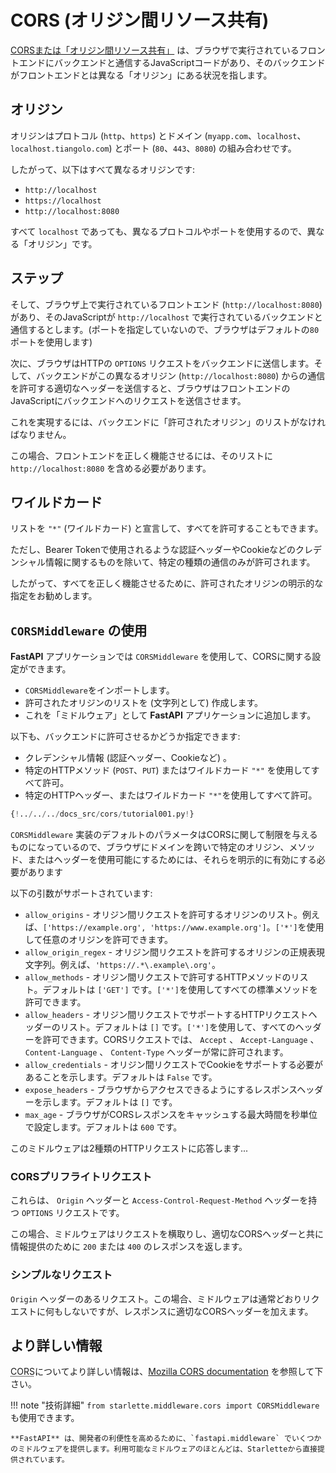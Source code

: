 # CORS (オリジン間リソース共有)

<a href="https://developer.mozilla.org/en-US/docs/Web/HTTP/CORS" class="external-link" target="_blank">CORSまたは「オリジン間リソース共有」</a> は、ブラウザで実行されているフロントエンドにバックエンドと通信するJavaScriptコードがあり、そのバックエンドがフロントエンドとは異なる「オリジン」にある状況を指します。

## オリジン

オリジンはプロトコル (`http`、`https`) とドメイン (`myapp.com`、`localhost`、`localhost.tiangolo.com`) とポート (`80`、`443`、`8080`) の組み合わせです。

したがって、以下はすべて異なるオリジンです:

* `http://localhost`
* `https://localhost`
* `http://localhost:8080`

すべて `localhost` であっても、異なるプロトコルやポートを使用するので、異なる「オリジン」です。

## ステップ

そして、ブラウザ上で実行されているフロントエンド (`http://localhost:8080`) があり、そのJavaScriptが `http://localhost` で実行されているバックエンドと通信するとします。(ポートを指定していないので、ブラウザはデフォルトの`80`ポートを使用します)

次に、ブラウザはHTTPの `OPTIONS` リクエストをバックエンドに送信します。そして、バックエンドがこの異なるオリジン (`http://localhost:8080`) からの通信を許可する適切なヘッダーを送信すると、ブラウザはフロントエンドのJavaScriptにバックエンドへのリクエストを送信させます。

これを実現するには、バックエンドに「許可されたオリジン」のリストがなければなりません。

この場合、フロントエンドを正しく機能させるには、そのリストに `http://localhost:8080` を含める必要があります。

## ワイルドカード

リストを `"*"` (ワイルドカード) と宣言して、すべてを許可することもできます。

ただし、Bearer Tokenで使用されるような認証ヘッダーやCookieなどのクレデンシャル情報に関するものを除いて、特定の種類の通信のみが許可されます。

したがって、すべてを正しく機能させるために、許可されたオリジンの明示的な指定をお勧めします。

## `CORSMiddleware` の使用

**FastAPI** アプリケーションでは `CORSMiddleware` を使用して、CORSに関する設定ができます。

* `CORSMiddleware`をインポートします。
* 許可されたオリジンのリストを (文字列として) 作成します。
* これを「ミドルウェア」として **FastAPI** アプリケーションに追加します。

以下も、バックエンドに許可させるかどうか指定できます:

* クレデンシャル情報 (認証ヘッダー、Cookieなど) 。
* 特定のHTTPメソッド (`POST`、`PUT`) またはワイルドカード `"*"` を使用してすべて許可。
* 特定のHTTPヘッダー、またはワイルドカード `"*"`を使用してすべて許可。

```Python hl_lines="2  6-11  13-19"
{!../../../docs_src/cors/tutorial001.py!}
```

`CORSMiddleware` 実装のデフォルトのパラメータはCORSに関して制限を与えるものになっているので、ブラウザにドメインを跨いで特定のオリジン、メソッド、またはヘッダーを使用可能にするためには、それらを明示的に有効にする必要があります

以下の引数がサポートされています:

* `allow_origins` - オリジン間リクエストを許可するオリジンのリスト。例えば、`['https://example.org', 'https://www.example.org']`。`['*']`を使用して任意のオリジンを許可できます。
* `allow_origin_regex` - オリジン間リクエストを許可するオリジンの正規表現文字列。例えば、`'https://.*\.example\.org'`。
* `allow_methods` - オリジン間リクエストで許可するHTTPメソッドのリスト。デフォルトは `['GET']` です。`['*']`を使用してすべての標準メソッドを許可できます。
* `allow_headers` - オリジン間リクエストでサポートするHTTPリクエストヘッダーのリスト。デフォルトは `[]` です。`['*']`を使用して、すべてのヘッダーを許可できます。CORSリクエストでは、 `Accept` 、 `Accept-Language` 、 `Content-Language` 、 `Content-Type` ヘッダーが常に許可されます。
* `allow_credentials` - オリジン間リクエストでCookieをサポートする必要があることを示します。デフォルトは `False` です。
* `expose_headers` - ブラウザからアクセスできるようにするレスポンスヘッダーを示します。デフォルトは `[]` です。
* `max_age` - ブラウザがCORSレスポンスをキャッシュする最大時間を秒単位で設定します。デフォルトは `600` です。

このミドルウェアは2種類のHTTPリクエストに応答します...

### CORSプリフライトリクエスト

これらは、 `Origin` ヘッダーと `Access-Control-Request-Method` ヘッダーを持つ `OPTIONS` リクエストです。

この場合、ミドルウェアはリクエストを横取りし、適切なCORSヘッダーと共に情報提供のために `200` または `400` のレスポンスを返します。

### シンプルなリクエスト

`Origin` ヘッダーのあるリクエスト。この場合、ミドルウェアは通常どおりリクエストに何もしないですが、レスポンスに適切なCORSヘッダーを加えます。

## より詳しい情報

<abbr title="Cross-Origin Resource Sharing (オリジン間リソース共有)">CORS</abbr>についてより詳しい情報は、<a href="https://developer.mozilla.org/en-US/docs/Web/HTTP/CORS" class="external-link" target="_blank">Mozilla CORS documentation</a> を参照して下さい。

!!! note "技術詳細"
    `from starlette.middleware.cors import CORSMiddleware` も使用できます。

    **FastAPI** は、開発者の利便性を高めるために、`fastapi.middleware` でいくつかのミドルウェアを提供します。利用可能なミドルウェアのほとんどは、Starletteから直接提供されています。
